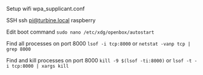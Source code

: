 Setup wifi
wpa_supplicant.conf

SSH
ssh pi@turbine.local
raspberry

Edit boot command
`sudo nano /etc/xdg/openbox/autostart`

Find all processes on port 8000
`lsof -i tcp:8000` or `netstat -vanp tcp | grep 8000`

Find and kill processes on port 8000
`kill -9 $(lsof -ti:8000)` or `lsof -t -i tcp:8000 | xargs kill`